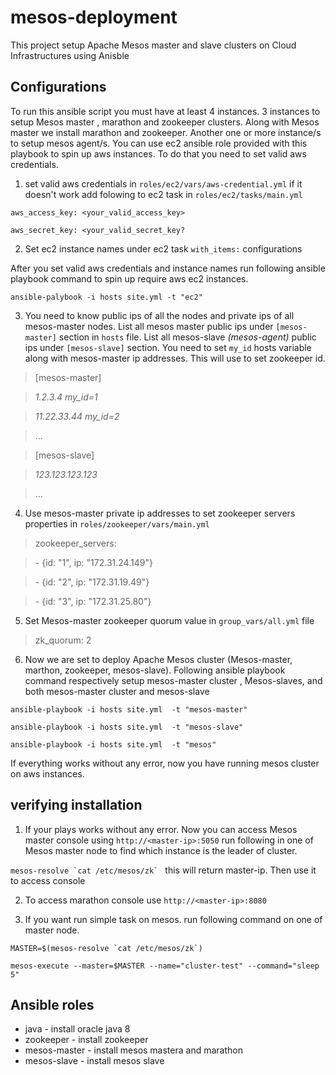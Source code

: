 # mesos-deployment
This project setup Apache Mesos master and slave clusters on Cloud Infrastructures using Anisble


## Configurations

To run this ansible script you must have at least 4 instances. 3 instances to setup Mesos master , marathon and zookeeper clusters. Along with Mesos master we install marathon and zookeeper. Another one or more instance/s to setup mesos agent/s. You can use ec2 ansible role provided with this playbook to spin up aws instances. To do that you need to set valid aws credentials.

1. set valid aws credentials in `roles/ec2/vars/aws-credential.yml` if it doesn't work add folowing to ec2 task in `roles/ec2/tasks/main.yml`

  `aws_access_key: <your_valid_access_key>`

  `aws_secret_key: <your_valid_secret_key?`

2. Set ec2 instance names under ec2 task `with_items:` configurations

  After you set valid aws credentials and instance names run following ansible playbook command to spin up require aws ec2 instances.

  `ansible-palybook -i hosts site.yml -t "ec2"`

3.  You need to know public ips of all the nodes and private ips of all mesos-master nodes.  List all mesos master public ips under `[mesos-master]` section in `hosts` file. List all mesos-slave *(mesos-agent)* public ips under `[mesos-slave]` section.  You need to set `my_id` hosts variable along with mesos-master ip addresses. This will use to set zookeeper id.

 > [mesos-master]

 > *1.2.3.4 my_id=1*

 > *11.22.33.44 my_id=2*

 > ...

 > [mesos-slave]

 > *123.123.123.123*

 > ...

4. Use mesos-master private ip addresses to set zookeeper servers properties in `roles/zookeeper/vars/main.yml`

  > zookeeper_servers:

  >  \- {id: "1", ip: "172.31.24.149"}

  >  \- {id: "2", ip: "172.31.19.49"}

  >  \- {id: "3", ip: "172.31.25.80"}

5. Set Mesos-master zookeeper quorum value in `group_vars/all.yml` file

  > zk_quorum: 2

6. Now we are set to deploy Apache Mesos cluster (Mesos-master, marthon, zookeeper, mesos-slave). Following ansible playbook command respectively setup mesos-master cluster , Mesos-slaves, and both mesos-master cluster and mesos-slave

  `ansible-playbook -i hosts site.yml  -t "mesos-master"`

  `ansible-playbook -i hosts site.yml  -t "mesos-slave"`

  `ansible-playbook -i hosts site.yml  -t "mesos"`

  If everything works without any error, now you have running mesos cluster on aws instances.

## verifying installation

1.  If your plays works without any error. Now you can access Mesos master console using `http://<master-ip>:5050` run following in one of Mesos master node to find which instance is the leader of cluster.

  ``mesos-resolve `cat /etc/mesos/zk` `` this will return master-ip. Then use it to access console

2. To access marathon console use `http://<master-ip>:8080`

3. If you want run simple task on mesos. run following command on one of master node.

  ``MASTER=$(mesos-resolve `cat /etc/mesos/zk`)``

  `mesos-execute --master=$MASTER --name="cluster-test" --command="sleep 5"`



## Ansible roles
- java - install oracle java 8
- zookeeper - install zookeeper
- mesos-master - install mesos mastera and marathon
- mesos-slave  - install mesos slave
